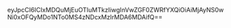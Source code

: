eyJpcCI6ICIxMDQuMjEuOTIuMTkzIiwgInVwZGF0ZWRfYXQiOiAiMjAyNS0wNi0xOFQyMDo1NTo0MS4zNDcxMzIrMDA6MDAifQ==